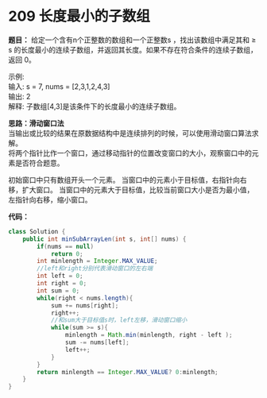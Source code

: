 # 209 长度最小的子数组

**题目：**
给定一个含有n个正整数的数组和一个正整数s ，找出该数组中满足其和 ≥ s 的长度最小的连续子数组，并返回其长度。如果不存在符合条件的连续子数组，返回 0。

示例:  
输入: s = 7, nums = [2,3,1,2,4,3]  
输出: 2  
解释: 子数组[4,3]是该条件下的长度最小的连续子数组。

**思路：滑动窗口法**  
当输出或比较的结果在原数据结构中是连续排列的时候，可以使用滑动窗口算法求解。  
将两个指针比作一个窗口，通过移动指针的位置改变窗口的大小，观察窗口中的元素是否符合题意。

初始窗口中只有数组开头一个元素。
当窗口中的元素小于目标值，右指针向右移，扩大窗口。
当窗口中的元素大于目标值，比较当前窗口大小是否为最小值，左指针向右移，缩小窗口。

**代码：**
```java
class Solution {
    public int minSubArrayLen(int s, int[] nums) {
        if(nums == null)
            return 0;
        int minlength = Integer.MAX_VALUE;
        //left和right分别代表滑动窗口的左右端
        int left = 0;
        int right = 0;
        int sum = 0;
        while(right < nums.length){
            sum += nums[right];
            right++;
            //和sum大于目标值s时，left左移，滑动窗口缩小
            while(sum >= s){
                minlength = Math.min(minlength, right - left );
                sum -= nums[left];
                left++;
            }
        }
        return minlength == Integer.MAX_VALUE? 0:minlength;
    }
}
```
